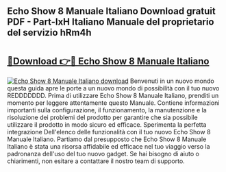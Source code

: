 ## Echo Show 8 Manuale Italiano Download gratuit PDF - Part-IxH Italiano Manuale del proprietario del servizio hRm4h

# <h2><a href="http://dfblr86.blite.top/?on=Echo+Show+8+Manuale+Italiano">🔗Download 👉🔴 Echo Show 8 Manuale Italiano</a></h2>

[![Echo Show 8 Manuale Italiano download](https://i.imgur.com/lujVjoI.png)](http://dfblr86.blite.top/?on=Echo+Show+8+Manuale+Italiano)
Benvenuti in un nuovo mondo questa guida apre le porte a un nuovo mondo di possibilità con il tuo nuovo REDDDDDDD. Prima di utilizzare Echo Show 8 Manuale Italiano, prenditi un momento per leggere attentamente questo Manuale. Contiene informazioni importanti sulla configurazione, il funzionamento, la manutenzione e la risoluzione dei problemi del prodotto per garantire che sia possibile utilizzare il prodotto in modo sicuro ed efficace. Sperimenta la perfetta integrazione Dell'elenco delle funzionalità con il tuo nuovo Echo Show 8 Manuale Italiano. Partiamo dal presupposto che Echo Show 8 Manuale Italiano è stata una risorsa affidabile ed efficace nel tuo viaggio verso la padronanza dell'uso del tuo nuovo gadget. Se hai bisogno di aiuto o chiarimenti, non esitare a contattare il nostro team di supporto.
